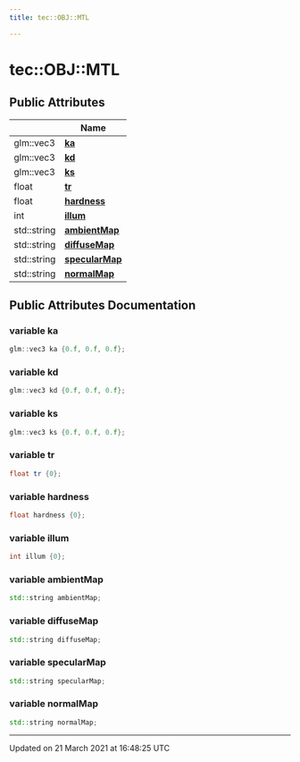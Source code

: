 ```yaml
---
title: tec::OBJ::MTL

---
```


# tec::OBJ::MTL



## Public Attributes

|                | Name           |
| -------------- | -------------- |
| glm::vec3 | **[ka](/engine/Classes/structtec_1_1_o_b_j_1_1_m_t_l/#variable-ka)**  |
| glm::vec3 | **[kd](/engine/Classes/structtec_1_1_o_b_j_1_1_m_t_l/#variable-kd)**  |
| glm::vec3 | **[ks](/engine/Classes/structtec_1_1_o_b_j_1_1_m_t_l/#variable-ks)**  |
| float | **[tr](/engine/Classes/structtec_1_1_o_b_j_1_1_m_t_l/#variable-tr)**  |
| float | **[hardness](/engine/Classes/structtec_1_1_o_b_j_1_1_m_t_l/#variable-hardness)**  |
| int | **[illum](/engine/Classes/structtec_1_1_o_b_j_1_1_m_t_l/#variable-illum)**  |
| std::string | **[ambientMap](/engine/Classes/structtec_1_1_o_b_j_1_1_m_t_l/#variable-ambientmap)**  |
| std::string | **[diffuseMap](/engine/Classes/structtec_1_1_o_b_j_1_1_m_t_l/#variable-diffusemap)**  |
| std::string | **[specularMap](/engine/Classes/structtec_1_1_o_b_j_1_1_m_t_l/#variable-specularmap)**  |
| std::string | **[normalMap](/engine/Classes/structtec_1_1_o_b_j_1_1_m_t_l/#variable-normalmap)**  |

## Public Attributes Documentation

### variable ka

```cpp
glm::vec3 ka {0.f, 0.f, 0.f};
```


### variable kd

```cpp
glm::vec3 kd {0.f, 0.f, 0.f};
```


### variable ks

```cpp
glm::vec3 ks {0.f, 0.f, 0.f};
```


### variable tr

```cpp
float tr {0};
```


### variable hardness

```cpp
float hardness {0};
```


### variable illum

```cpp
int illum {0};
```


### variable ambientMap

```cpp
std::string ambientMap;
```


### variable diffuseMap

```cpp
std::string diffuseMap;
```


### variable specularMap

```cpp
std::string specularMap;
```


### variable normalMap

```cpp
std::string normalMap;
```


-------------------------------

Updated on 21 March 2021 at 16:48:25 UTC